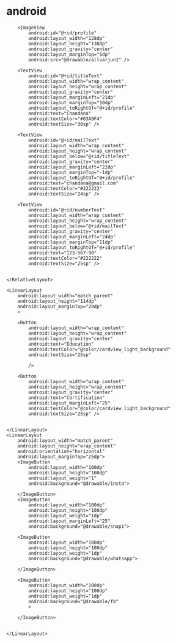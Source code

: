 # android
<?xml version="1.0" encoding="utf-8"?>
<LinearLayout xmlns:android="http://schemas.android.com/apk/res/android"
    android:orientation="vertical"
    android:layout_width="match_parent"
    android:layout_height="match_parent">
    <RelativeLayout
        android:layout_width="match_parent"
        android:layout_height="wrap_content" >


        <ImageView
            android:id="@+id/profile"
            android:layout_width="128dp"
            android:layout_height="130dp"
            android:layout_gravity="center"
            android:layout_marginTop="5dp"
            android:src="@drawable/alluarjun1" />

        <TextView
            android:id="@+id/titleText"
            android:layout_width="wrap_content"
            android:layout_height="wrap_content"
            android:layout_gravity="center"
            android:layout_marginLeft="21dp"
            android:layout_marginTop="10dp"
            android:layout_toRightOf="@+id/profile"
            android:text="Chandana"
            android:textColor="#03A9F4"
            android:textSize="30sp" />

        <TextView
            android:id="@+id/mailText"
            android:layout_width="wrap_content"
            android:layout_height="wrap_content"
            android:layout_below="@+id/titleText"
            android:layout_gravity="center"
            android:layout_marginLeft="22dp"
            android:layout_marginTop="-1dp"
            android:layout_toRightOf="@+id/profile"
            android:text="chandana@gmail.com"
            android:textColor="#222222"
            android:textSize="24sp" />

        <TextView
            android:id="@+id/numberText"
            android:layout_width="wrap_content"
            android:layout_height="wrap_content"
            android:layout_below="@+id/mailText"
            android:layout_gravity="center"
            android:layout_marginLeft="24dp"
            android:layout_marginTop="11dp"
            android:layout_toRightOf="@+id/profile"
            android:text="123-567-90"
            android:textColor="#222222"
            android:textSize="25sp" />


    </RelativeLayout>

    <LinearLayout
        android:layout_width="match_parent"
        android:layout_height="114dp"
        android:layout_marginTop="20dp"
        >

        <Button
            android:layout_width="wrap_content"
            android:layout_height="wrap_content"
            android:layout_gravity="center"
            android:text="Education"
            android:textColor="@color/cardview_light_background"
            android:textSize="25sp"

            />

        <Button
            android:layout_width="wrap_content"
            android:layout_height="wrap_content"
            android:layout_gravity="center"
            android:text="Certification"
            android:layout_marginLeft="25"
            android:textColor="@color/cardview_light_background"
            android:textSize="25sp" />


    </LinearLayout>
    <LinearLayout
        android:layout_width="match_parent"
        android:layout_height="wrap_content"
        android:orientation="horizontal"
        android:layout_marginTop="25dp">
        <ImageButton
            android:layout_width="100dp"
            android:layout_height="100dp"
            android:layout_weight="1"
            android:background="@drawable/insta">

        </ImageButton>
        <ImageButton
            android:layout_width="100dp"
            android:layout_height="100dp"
            android:layout_weight="1dp"
            android:layout_marginLeft="25"
            android:background="@drawable/snap1">

        <ImageButton
            android:layout_width="100dp"
            android:layout_height="100dp"
            android:layout_weight="1dp"
            android:background="@drawable/whatsapp">

        </ImageButton>

        <ImageButton
            android:layout_width="100dp"
            android:layout_height="100dp"
            android:layout_weight="1dp"
            android:background="@drawable/fb"
            >

        </ImageButton>


    </LinearLayout>


</LinearLayout>

